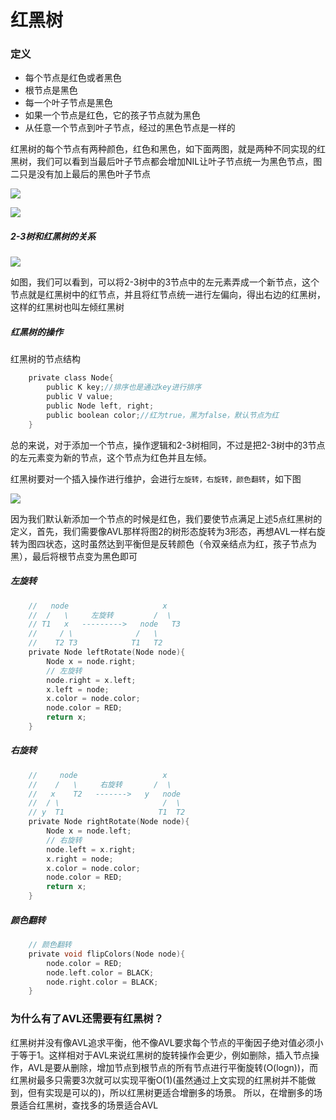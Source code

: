 # 红黑树

### 定义
- 每个节点是红色或者黑色
- 根节点是黑色
- 每一个叶子节点是黑色
- 如果一个节点是红色，它的孩子节点就为黑色
- 从任意一个节点到叶子节点，经过的黑色节点是一样的

红黑树的每个节点有两种颜色，红色和黑色，如下面两图，就是两种不同实现的红黑树，我们可以看到当最后叶子节点都会增加NIL让叶子节点统一为黑色节点，图二只是没有加上最后的黑色叶子节点

![](https://user-gold-cdn.xitu.io/2019/6/4/16b22b352f0eda0c)

![](https://user-gold-cdn.xitu.io/2019/6/4/16b22b353300f991)

#####  2-3树和红黑树的关系

![](https://user-gold-cdn.xitu.io/2019/6/4/16b22b351ca18c95)

如图，我们可以看到，可以将2-3树中的3节点中的左元素弄成一个新节点，这个节点就是红黑树中的红节点，并且将红节点统一进行左偏向，得出右边的红黑树，这样的红黑树也叫左倾红黑树

##### 红黑树的操作 
红黑树的节点结构
```c
    private class Node{
        public K key;//排序也是通过key进行排序
        public V value;
        public Node left, right;
        public boolean color;//红为true，黑为false，默认节点为红
    }

```

总的来说，对于添加一个节点，操作逻辑和2-3树相同，不过是把2-3树中的3节点的左元素变为新的节点，这个节点为红色并且左倾。

红黑树要对一个插入操作进行维护，会进行`左旋转，右旋转，颜色翻转`，如下图

![](https://user-gold-cdn.xitu.io/2019/6/4/16b22b353953d45f)

因为我们默认新添加一个节点的时候是红色，我们要使节点满足上述5点红黑树的定义，首先，我们需要像AVL那样将图2的树形态旋转为3形态，再想AVL一样右旋转为图四状态，这时虽然达到平衡但是反转颜色（令双亲结点为红，孩子节点为黑），最后将根节点变为黑色即可

##### 左旋转
```c
    //   node                     x
    //  /   \     左旋转         /  \
    // T1   x   --------->   node   T3
    //     / \              /   \
    //    T2 T3            T1   T2
    private Node leftRotate(Node node){
        Node x = node.right;
        // 左旋转
        node.right = x.left;
        x.left = node;
        x.color = node.color;
        node.color = RED;
        return x;
    }


```

#####  右旋转

```c
    //     node                   x
    //    /   \     右旋转       /  \
    //   x    T2   ------->   y   node
    //  / \                       /  \
    // y  T1                     T1  T2
    private Node rightRotate(Node node){
        Node x = node.left;
        // 右旋转
        node.left = x.right;
        x.right = node;
        x.color = node.color;
        node.color = RED;
        return x;
    }
```
##### 颜色翻转
```c
    // 颜色翻转
    private void flipColors(Node node){
        node.color = RED;
        node.left.color = BLACK;
        node.right.color = BLACK;
    }

```

### 为什么有了AVL还需要有红黑树？
红黑树并没有像AVL追求平衡，他不像AVL要求每个节点的平衡因子绝对值必须小于等于1。这样相对于AVL来说红黑树的旋转操作会更少，例如删除，插入节点操作，AVL是要从删除，增加节点到根节点的所有节点进行平衡旋转(O(logn))，而红黑树最多只需要3次就可以实现平衡O(1)(虽然通过上文实现的红黑树并不能做到，但有实现是可以的)，所以红黑树更适合增删多的场景。
所以，在增删多的场景适合红黑树，查找多的场景适合AVL

